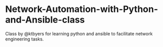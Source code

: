 # Network-Automation-with-Python-and-Ansible-class
Class by @ktbyers for learning python and ansible to facilitate network engineering tasks.
